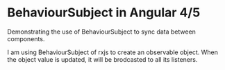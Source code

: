 # BehaviourSubject in Angular 4/5
Demonstrating the use of BehaviourSubject to sync data between components.

I am using BehaviourSubject of rxjs to create an observable object.
When the object value is updated, it will be brodcasted to all its listeners.
